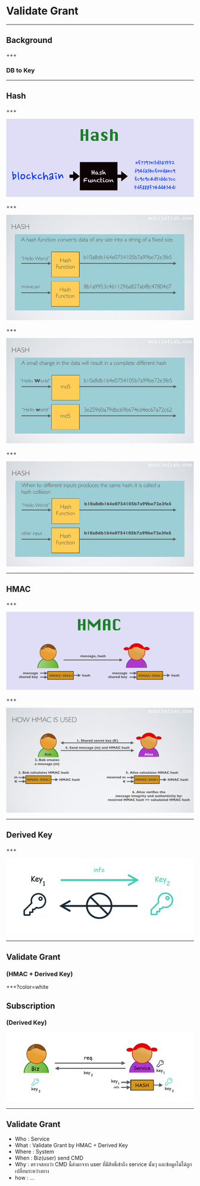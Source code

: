 # Validate **Grant**

---

## Background

+++

### DB to Key

---

## Hash

+++

![](assets/img/HashConcept.PNG)

+++

![](assets/img/Hash1.PNG)

+++

![](assets/img/Hash2.PNG)

+++

![](assets/img/Hash3.PNG)

---

## HMAC

+++

![](assets/img/HMACConcept.PNG)

+++

![](assets/img/HowToHMACUse.PNG)

---

## Derived Key

+++

![](assets/img/DerivedKey.PNG)

---

## Validate Grant
### (HMAC + Derived Key)

+++?color=white

## Subscription
### (Derived Key)
![](assets/img/Grant.PNG)

---

## Validate Grant

- Who   : Service
- What  : Validate Grant by HMAC + Derived Key
- Where : System
- When  : Biz(user) send CMD
- Why   : ตรวจสอบว่า CMD นี้ส่งมาจาก user ที่มีสิทธิ์เข้าถึง service นั้นๆ และข้อมูลไม่ได้ถูกเปลี่ยนระหว่างทาง
- how   : ...